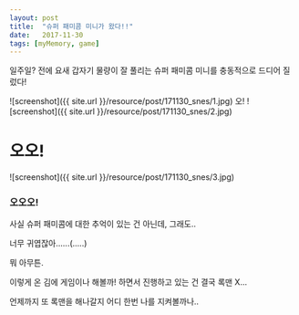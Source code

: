 ```yaml
---
layout: post
title:  "슈퍼 패미콤 미니가 왔다!!"
date:   2017-11-30
tags: [myMemory, game]
---
```


일주일? 전에 요새 갑자기 물량이 잘 풀리는 슈퍼 패미콤 미니를 충동적으로 드디어 질렀다!

![screenshot]({{ site.url }}/resource/post/171130_snes/1.jpg)
오!
![screenshot]({{ site.url }}/resource/post/171130_snes/2.jpg)
<h1>오오!</h1>
![screenshot]({{ site.url }}/resource/post/171130_snes/3.jpg)
<h3>오오오!</h3>

사실 슈퍼 패미콤에 대한 추억이 있는 건 아닌데, 그래도..

너무 귀엽잖아......(.....)

뭐 아무튼.

이렇게 온 김에 게임이나 해볼까! 하면서 진행하고 있는 건 결국 록맨 X...

언제까지 또 록맨을 해나갈지 어디 한번 나를 지켜볼까나..